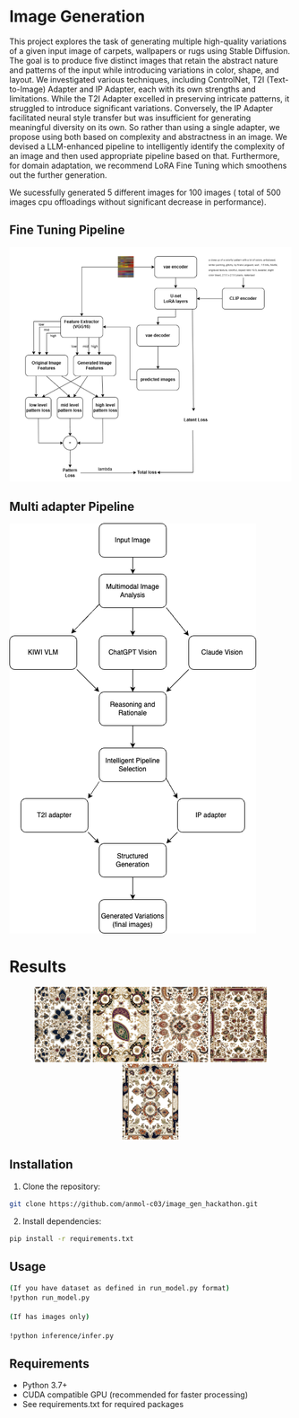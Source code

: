 # Image Generation 
This project explores the task of generating multiple high-quality variations of a given input image of carpets, wallpapers or rugs using Stable Diffusion. The goal is to produce five distinct images that retain the abstract nature and patterns of the input while introducing variations in color, shape, and layout. We investigated various techniques, including ControlNet, T2I (Text-to-Image) Adapter and IP Adapter, each with its own strengths and limitations. While the T2I Adapter excelled in preserving intricate patterns, it struggled to introduce significant variations. Conversely, the IP Adapter facilitated neural style transfer but was insufficient for generating meaningful diversity on its own. So rather than using a single adapter, we propose using both based on complexity and abstractness in an image. We devised a LLM-enhanced pipeline to intelligently identify the complexity of an image and then used appropriate pipeline based on that. Furthermore, for domain adaptation, we recommend LoRA Fine Tuning which smoothens out the further generation.

We sucessfully generated 5 different images for 100 images ( total of 500 images cpu offloadings without significant decrease in performance).

## Fine Tuning Pipeline

![latent+pixel space FiT Pipeline](https://github.com/anmol-c03/image_gen_hackathon/blob/main/images/Latent_pixel_space_FiT.png)

## Multi adapter Pipeline

![multi adapter pipeline Pipeline](https://github.com/anmol-c03/image_gen_hackathon/blob/main/images/inference_pipelines/run_model_final_pipeline.png)


# Results


<p align="center">
  <img src="https://github.com/anmol-c03/image_gen_hackathon/blob/main/images/results/output_74a.png" width="20%" alt="NO Tables">
  <img src="https://github.com/anmol-c03/image_gen_hackathon/blob/main/images/results/output_74b.png" width="20%" alt="With Tables">
  <img src="https://github.com/anmol-c03/image_gen_hackathon/blob/main/images/results/output_74c.png" width="20%" alt="Marksheet">
  <img src="https://github.com/anmol-c03/image_gen_hackathon/blob/main/images/results/output_74d.png" width="20%" alt="Fourth Image">
  <img src="https://github.com/anmol-c03/image_gen_hackathon/blob/main/images/results/output_74e.png" width="20%" alt="Fourth Image">
</p>



## Installation

1. Clone the repository:
```bash
git clone https://github.com/anmol-c03/image_gen_hackathon.git

```

2. Install dependencies:
```bash
pip install -r requirements.txt
```



## Usage

```bash
(If you have dataset as defined in run_model.py format)
!python run_model.py 

(If has images only)

!python inference/infer.py


```
<!-- 
## Project Structure

```bash
Structured_handwritten_data_extraction/                      # Project root
├── images/  
│   ├── original/
│   ├── resized/
│   └── extract_pdf/                 # Folder for images
├── model_doclayout/                 # Model-related files for layout processor
├── models/                          # Folder for storing YOLO model for text detection
|    |_bestline.pt                         
├── processors/
│   ├── __init__.py
│   ├── pdf_processor.py
│   ├── layout_processor.py
│   ├── text_processor.py
│   ├── text_recognition.py
│   └── correction_processor.py                      # Processing scripts
├── Table_extraction/                 # Table extraction module
│   ├── images/                       # Subfolder for table images
│   ├── __init__.py                   # Init file
│   ├── cell_coordinates.py           # Table cell detection script
│   ├── crop_table.py                 # Table cropping script
│   ├── main.py                       # Main script for table extraction
│   ├── ocr.py                        # OCR processing script
│   └── preprocess.py                 # Preprocessing script
├── txt/                              # Folder for extracted text files
│   ├── txt.1                         
│   ├── txt.2                         
│   ├── txt.3                         
├── utils/
│   ├── __init__.py
│   └── file_utils.py                          # Utility functions
├── .gitignore                        # Git ignore file
├── install.sh                        # Installation script
├── main_for_api.py                   # Main script for API integration
├── main.py                           # Main script
├── Readme.md                         # Project documentation
└── requirements.txt                   # Dependencies list
 -->


## Requirements

- Python 3.7+
- CUDA compatible GPU (recommended for faster processing)
- See requirements.txt  for required packages

